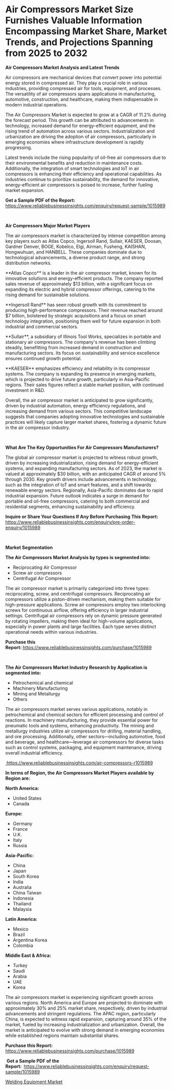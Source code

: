 <p><h1>Air Compressors Market Size Furnishes Valuable Information Encompassing Market Share, Market Trends, and Projections Spanning from 2025 to 2032</h1></p><p><strong>Air Compressors Market Analysis and Latest Trends</strong></p>
<p><p>Air compressors are mechanical devices that convert power into potential energy stored in compressed air. They play a crucial role in various industries, providing compressed air for tools, equipment, and processes. The versatility of air compressors spans applications in manufacturing, automotive, construction, and healthcare, making them indispensable in modern industrial operations.</p><p>The Air Compressors Market is expected to grow at a CAGR of 11.2% during the forecast period. This growth can be attributed to advancements in technology, increased demand for energy-efficient equipment, and the rising trend of automation across various sectors. Industrialization and urbanization are driving the adoption of air compressors, particularly in emerging economies where infrastructure development is rapidly progressing.</p><p>Latest trends include the rising popularity of oil-free air compressors due to their environmental benefits and reduction in maintenance costs. Additionally, the integration of smart technologies and IoT in air compressors is enhancing their efficiency and operational capabilities. As industries continue to prioritize sustainability, the demand for innovative, energy-efficient air compressors is poised to increase, further fueling market expansion.</p></p>
<p><strong>Get a Sample PDF of the Report:&nbsp;</strong> <a href="https://www.reliablebusinessinsights.com/enquiry/request-sample/1015989?utm_campaign=3319&utm_medium=2&utm_source=Github&utm_content=ia&utm_term=08042025&utm_id=air-compressors">https://www.reliablebusinessinsights.com/enquiry/request-sample/1015989</a></p>
<p>&nbsp;</p>
<p><strong>Air Compressors Major Market Players</strong></p>
<p><p>The air compressors market is characterized by intense competition among key players such as Atlas Copco, Ingersoll Rand, Sullair, KAESER, Doosan, Gardner Denver, BOGE, Kobelco, Elgi, Airman, Fusheng, KAISHAN, Hongwuhuan, and HANBELL. These companies dominate due to technological advancements, a diverse product range, and strong distribution networks.</p><p>**Atlas Copco** is a leader in the air compressor market, known for its innovative solutions and energy-efficient products. The company reported sales revenue of approximately $13 billion, with a significant focus on expanding its electric and hybrid compressor offerings, catering to the rising demand for sustainable solutions.</p><p>**Ingersoll Rand** has seen robust growth with its commitment to producing high-performance compressors. Their revenue reached around $7 billion, bolstered by strategic acquisitions and a focus on smart technology integration, positioning them well for future expansion in both industrial and commercial sectors.</p><p>**Sullair**, a subsidiary of Illinois Tool Works, specializes in portable and stationary air compressors. The company's revenue has been climbing steadily, benefitting from increased demand in construction and manufacturing sectors. Its focus on sustainability and service excellence ensures continued growth potential.</p><p>**KAESER** emphasizes efficiency and reliability in its compressor systems. The company is expanding its presence in emerging markets, which is projected to drive future growth, particularly in Asia-Pacific regions. Their sales figures reflect a stable market position, with continued investment in R&D.</p><p>Overall, the air compressor market is anticipated to grow significantly, driven by industrial automation, energy efficiency regulations, and increasing demand from various sectors. This competitive landscape suggests that companies adopting innovative technologies and sustainable practices will likely capture larger market shares, fostering a dynamic future in the air compressor industry.</p></p>
<p>&nbsp;</p>
<p><strong>What Are The Key Opportunities For Air Compressors Manufacturers?</strong></p>
<p><p>The global air compressor market is projected to witness robust growth, driven by increasing industrialization, rising demand for energy-efficient systems, and expanding manufacturing sectors. As of 2023, the market is valued at approximately $30 billion, with an anticipated CAGR of around 5% through 2030. Key growth drivers include advancements in technology, such as the integration of IoT and smart features, and a shift towards renewable energy sectors. Regionally, Asia-Pacific dominates due to rapid industrial expansion. Future outlook indicates a surge in demand for portable and oil-free compressors, catering to both commercial and residential segments, enhancing sustainability and efficiency.</p></p>
<p><strong>Inquire or Share Your Questions If Any Before Purchasing This Report:</strong> <a href="https://www.reliablebusinessinsights.com/enquiry/pre-order-enquiry/1015989?utm_campaign=3319&utm_medium=2&utm_source=Github&utm_content=ia&utm_term=08042025&utm_id=air-compressors">https://www.reliablebusinessinsights.com/enquiry/pre-order-enquiry/1015989</a></p>
<p>&nbsp;</p>
<p><strong>Market Segmentation</strong></p>
<p><strong>The Air Compressors Market Analysis by types is segmented into:</strong></p>
<p><ul><li>Reciprocating Air Compressor</li><li>Screw air compressors</li><li>Centrifugal Air Compressor</li></ul></p>
<p><p>The air compressor market is primarily categorized into three types: reciprocating, screw, and centrifugal compressors. Reciprocating air compressors utilize a piston-driven mechanism, making them suitable for high-pressure applications. Screw air compressors employ two interlocking screws for continuous airflow, offering efficiency in larger industrial settings. Centrifugal air compressors rely on dynamic pressure generated by rotating impellers, making them ideal for high-volume applications, especially in power plants and large facilities. Each type serves distinct operational needs within various industries.</p></p>
<p><strong>Purchase this Report:&nbsp;</strong><a href="https://www.reliablebusinessinsights.com/purchase/1015989?utm_campaign=3319&utm_medium=2&utm_source=Github&utm_content=ia&utm_term=08042025&utm_id=air-compressors">https://www.reliablebusinessinsights.com/purchase/1015989</a></p>
<p>&nbsp;</p>
<p><strong>The Air Compressors Market Industry Research by Application is segmented into:</strong></p>
<p><ul><li>Petrochemical and chemical</li><li>Machinery Manufacturing</li><li>Mining and Metallurgy</li><li>Others</li></ul></p>
<p><p>The air compressors market serves various applications, notably in petrochemical and chemical sectors for efficient processing and control of reactions. In machinery manufacturing, they provide essential power for pneumatic tools and systems, enhancing productivity. The mining and metallurgy industries utilize air compressors for drilling, material handling, and ore processing. Additionally, other sectors—including automotive, food and beverage, and healthcare—leverage air compressors for diverse tasks such as control systems, packaging, and equipment maintenance, driving overall industrial efficiency.</p></p>
<p><a href="https://www.reliablebusinessinsights.com/air-compressors-r1015989?utm_campaign=3319&utm_medium=2&utm_source=Github&utm_content=ia&utm_term=08042025&utm_id=air-compressors">&nbsp;https://www.reliablebusinessinsights.com/air-compressors-r1015989</a></p>
<p><strong>In terms of Region, the Air Compressors Market Players available by Region are:</strong></p>
<p>
    <p> <strong> North America: </strong>
        <ul>
            <li>United States</li>
            <li>Canada</li>
        </ul>
        </p> 
    <p> <strong> Europe: </strong>
        <ul>
            <li>Germany</li>
            <li>France</li>
            <li>U.K.</li>
            <li>Italy</li>
            <li>Russia</li>
        </ul>
        </p> 
    <p> <strong> Asia-Pacific: </strong>
        <ul>
            <li>China</li>
            <li>Japan</li>
            <li>South Korea</li>
            <li>India</li>
            <li>Australia</li>
            <li>China Taiwan</li>
            <li>Indonesia</li>
            <li>Thailand</li>
            <li>Malaysia</li>
        </ul>
        </p> 
    <p> <strong> Latin America: </strong>
        <ul>
            <li>Mexico</li>
            <li>Brazil</li>
            <li>Argentina Korea</li>
            <li>Colombia</li>
        </ul>
        </p> 
    <p> <strong> Middle East & Africa: </strong>
        <ul>
            <li>Turkey</li>
            <li>Saudi</li>
            <li>Arabia</li>
            <li>UAE</li>
            <li>Korea</li>
        </ul>
    </p>
    </p>
<p><p>The air compressors market is experiencing significant growth across various regions. North America and Europe are projected to dominate with approximately 30% and 25% market share, respectively, driven by industrial advancements and stringent regulations. The APAC region, particularly China, is expected to witness rapid expansion, capturing around 35% of the market, fueled by increasing industrialization and urbanization. Overall, the market is anticipated to evolve with strong demand in emerging economies while established regions maintain substantial shares.</p></p>
<p><strong>Purchase this Report: </strong><a href="https://www.reliablebusinessinsights.com/purchase/1015989?utm_campaign=3319&utm_medium=2&utm_source=Github&utm_content=ia&utm_term=08042025&utm_id=air-compressors">https://www.reliablebusinessinsights.com/purchase/1015989</a></p>
<p>&nbsp;<strong>Get a Sample PDF of the Report:&nbsp;&nbsp;</strong><a href="https://www.reliablebusinessinsights.com/enquiry/request-sample/1015989?utm_campaign=3319&utm_medium=2&utm_source=Github&utm_content=ia&utm_term=08042025&utm_id=air-compressors">https://www.reliablebusinessinsights.com/enquiry/request-sample/1015989</a></p>
<p><strong></strong></p>
<p><p><a href="https://github.com/dumanelina6v/Market-Research-Report-List-1/blob/main/welding-equipment-market.md?utm_campaign=3319&utm_medium=2&utm_source=Github&utm_content=ia&utm_term=08042025&utm_id=air-compressors">Welding Equipment Market</a></p></p>